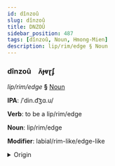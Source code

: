 ```yaml
---
id: dînzoû
slug: dînzoû
title: DNZOÛ
sidebar_position: 487
tags: [dînzoû, Noun, Hmong-Mien]
description: lip/rim/edge § Noun
---
```


### dînzoû&emsp;<span kind="abugida">ʌ̃ɟⱴɽʄ</span>

*lip/rim/edge* **§** [Noun](../../tags/Noun)

**IPA**: /ˈdin.d͡ʒɑ.u/

**Verb**: to be a lip/rim/edge

**Noun**: lip/rim/edge

**Modifier**: labial/rim-like/edge-like

<details>
    <summary>Origin</summary>
    Hmong, Whtie di ncauj /di˧.ᶮɟau̯˥˧/<br/>
    <em>Hmong-Mien Language Family</em>
</details>